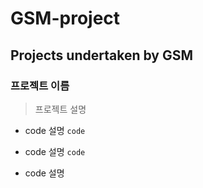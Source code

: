 GSM-project
=============
Projects undertaken by GSM
-------------
### 프로젝트 이름
>프로젝트 설명
* code 설명
```code```
+ code 설명
```code```
- code 설명
```
